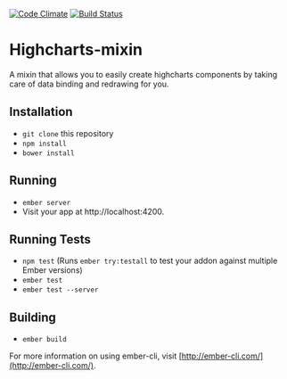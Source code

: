 [![Code Climate](https://codeclimate.com/github/seansellek/ember-highcharts-mixin/badges/gpa.svg)](https://codeclimate.com/github/seansellek/ember-highcharts-mixin)
[![Build Status](https://travis-ci.org/seansellek/ember-highcharts-mixin.svg?branch=master)](https://travis-ci.org/seansellek/ember-highcharts-mixin)
# Highcharts-mixin

A mixin that allows you to easily create highcharts components by taking care of data binding and redrawing for you.

## Installation

* `git clone` this repository
* `npm install`
* `bower install`

## Running

* `ember server`
* Visit your app at http://localhost:4200.

## Running Tests

* `npm test` (Runs `ember try:testall` to test your addon against multiple Ember versions)
* `ember test`
* `ember test --server`

## Building

* `ember build`

For more information on using ember-cli, visit [http://ember-cli.com/](http://ember-cli.com/).
